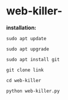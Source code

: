 # web-killer-
**installation:**

`sudo apt update`

`sudo apt upgrade`

`sudo apt install git`

`git clone link`

`cd web-killer`

`python web-killer.py`
